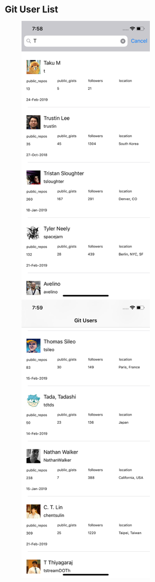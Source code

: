 # Git User List

<div align="center">
    <img src="/Simulator Screen Shot - iPhone XR - 2019-02-25 at 19.58.54.png" width="400px"</img> 
</div>

<div align="center">
    <img src="/Simulator Screen Shot - iPhone XR - 2019-02-25 at 19.59.08.png" width="400px"</img> 
</div>
